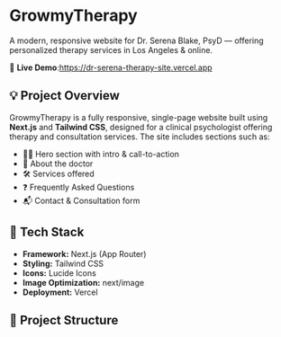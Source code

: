 # GrowmyTherapy

A modern, responsive website for Dr. Serena Blake, PsyD — offering personalized therapy services in Los Angeles & online.

🔗 **Live Demo**:https://dr-serena-therapy-site.vercel.app
## 💡 Project Overview

GrowmyTherapy is a fully responsive, single-page website built using **Next.js** and **Tailwind CSS**, designed for a clinical psychologist offering therapy and consultation services. The site includes sections such as:

- 👩‍⚕️ Hero section with intro & call-to-action
- 📖 About the doctor
- 🛠️ Services offered
- ❓ Frequently Asked Questions
- 📬 Contact & Consultation form

## 🔧 Tech Stack

- **Framework:** Next.js (App Router)
- **Styling:** Tailwind CSS
- **Icons:** Lucide Icons
- **Image Optimization:** next/image
- **Deployment:** Vercel

## 📁 Project Structure

